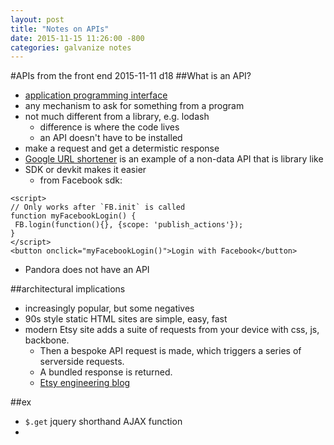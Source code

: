```yaml
---
layout: post
title: "Notes on APIs"
date: 2015-11-15 11:26:00 -800
categories: galvanize notes
---
```

#APIs from the front end
2015-11-11 d18
##What is an API?
* [application programming interface](https://en.wikipedia.org/wiki/Web_API)
* any mechanism to ask for something from a program
* not much different from a library, e.g. lodash
	* difference is where the code lives
	* an API doesn't have to be installed
* make a request and get a determistic response
* [Google URL shortener](https://developers.google.com/url-shortener/?hl=en) is an example of a non-data API that is library like 
* SDK or devkit makes it easier
	* from Facebook sdk:

```
<script>
// Only works after `FB.init` is called
function myFacebookLogin() {
 FB.login(function(){}, {scope: 'publish_actions'});
}
</script>
<button onclick="myFacebookLogin()">Login with Facebook</button>
```
* Pandora does not have an API

##architectural implications
* increasingly popular, but some negatives
* 90s style static HTML sites are simple, easy, fast
* modern Etsy site adds a suite of requests from your device with css, js, backbone.
	* Then a bespoke API request is made, which triggers a series of serverside requests.
	* A bundled response is returned.
	* [Etsy engineering blog](https://codeascraft.com/)

##ex
* `$.get` jquery shorthand AJAX function
* 